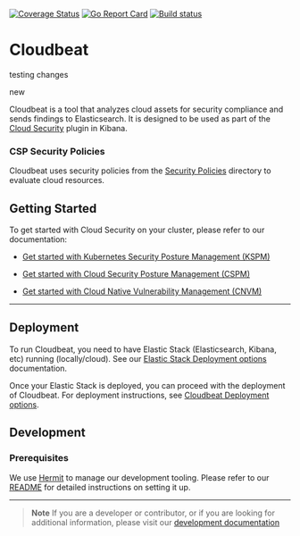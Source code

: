 [![Coverage Status](https://coveralls.io/repos/github/elastic/cloudbeat/badge.svg?branch=main)](https://coveralls.io/github/elastic/cloudbeat?branch=main)
[![Go Report Card](https://goreportcard.com/badge/github.com/elastic/cloudbeat)](https://goreportcard.com/report/github.com/elastic/cloudbeat)
[![Build status](https://badge.buildkite.com/82f39bb3a95eeb7f46e28891fb48a623cf184fbfca2eff545a.svg)](https://buildkite.com/elastic/cloudbeat)

# Cloudbeat

testing changes 

new

Cloudbeat is a tool that analyzes cloud assets for security compliance and sends findings to Elasticsearch.
It is designed to be used as part of the [Cloud Security](https://www.elastic.co/blog/secure-your-cloud-with-elastic-security) plugin in Kibana.


### CSP Security Policies

Cloudbeat uses security policies from the [Security Policies](./security-policies) directory to evaluate cloud resources.

## Getting Started

To get started with Cloud Security on your cluster, please refer to our documentation:

- [Get started with Kubernetes Security Posture Management (KSPM)](https://www.elastic.co/guide/en/security/master/get-started-with-kspm.html#get-started-with-kspm)

- [Get started with Cloud Security Posture Management (CSPM)](https://www.elastic.co/guide/en/security/master/cspm-get-started.html#cspm-get-started)

- [Get started with Cloud Native Vulnerability Management (CNVM)](https://www.elastic.co/guide/en/security/master/vuln-management-overview.html)

---

## Deployment

To run Cloudbeat, you need to have Elastic Stack (Elasticsearch, Kibana, etc) running (locally/cloud). See our [Elastic Stack Deployment options](dev-docs/ELK-Deployment.md) documentation.

Once your Elastic Stack is deployed, you can proceed with the deployment of Cloudbeat. For deployment instructions, see [Cloudbeat Deployment options](dev-docs/Cloudbeat-Deployment.md).

## Development

### Prerequisites

We use [Hermit](https://cashapp.github.io/hermit/usage/get-started/) to manage our development tooling. Please refer to our [README](/bin/README.hermit.md) for detailed instructions on setting it up.

___

> **Note** If you are a developer or contributor, or if you are looking for additional information, please visit our [development documentation](dev-docs/Development.md)

